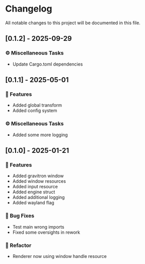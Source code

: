# Changelog

All notable changes to this project will be documented in this file.

## [0.1.2] - 2025-09-29

### ⚙️ Miscellaneous Tasks

- Update Cargo.toml dependencies



## [0.1.1] - 2025-05-01

### 🚀 Features

- Added global transform
- Added config system

### ⚙️ Miscellaneous Tasks

- Added some more logging


## [0.1.0] - 2025-01-21

### 🚀 Features

- Added gravitron window
- Added window resources
- Added input resource
- Added engine struct
- Added additional logging
- Added wayland flag

### 🐛 Bug Fixes

- Test main wrong imports
- Fixed some oversights in rework

### 🚜 Refactor

- Renderer now using window handle resource



